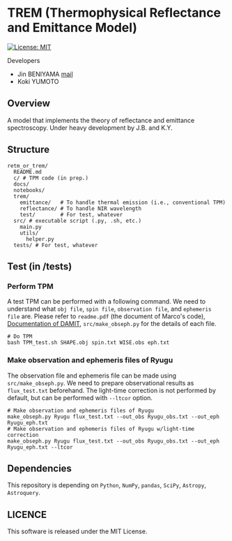 # TREM (Thermophysical Reflectance and Emittance Model)
[![License: MIT](https://img.shields.io/badge/License-MIT-yellow.svg)](https://opensource.org/licenses/MIT)

Developers
- Jin BENIYAMA [mail](mailto:jinbeniyama@gmail.com)
- Koki YUMOTO

## Overview
A model that implements the theory of reflectance and emittance spectroscopy.
Under heavy development by J.B. and K.Y.

## Structure
```
retm_or_trem/
  README.md
  c/ # TPM code (in prep.)
  docs/
  notebooks/
  trem/ 
    emittance/   # To handle thermal emission (i.e., conventional TPM)
    reflectance/ # To handle NIR wavelength
    test/        # For test, whatever
  src/ # executable script (.py, .sh, etc.)
    main.py
    utils/
      helper.py
  tests/ # For test, whatever
```

## Test (in /tests)
### Perform TPM
A test TPM can be performed with a following command.
We need to understand what `obj file`, `spin file`, `observation file`, and `ephemeris file` are.
Please refer to `readme.pdf` (the document of Marco's code), [Documentation of DAMIT](https://astro.troja.mff.cuni.cz/projects/damit/), `src/make_obseph.py` for the details of each file.
```
# Do TPM
bash TPM_test.sh SHAPE.obj spin.txt WISE.obs eph.txt
```

### Make observation and ephemeris files of Ryugu
The observation file and ephemeris file can be made using `src/make_obseph.py`.
We need to prepare observational results as `flux_test.txt` beforehand.
The light-time correction is not performed by default, but can be performed with `--ltcor` option.

```
# Make observation and ephemeris files of Ryugu
make_obseph.py Ryugu flux_test.txt --out_obs Ryugu_obs.txt --out_eph Ryugu_eph.txt
# Make observation and ephemeris files of Ryugu w/light-time correction
make_obseph.py Ryugu flux_test.txt --out_obs Ryugu_obs.txt --out_eph Ryugu_eph.txt --ltcor
```

## Dependencies
This repository is depending on `Python`, `NumPy`, `pandas`, `SciPy`, `Astropy`, `Astroquery`.

## LICENCE
This software is released under the MIT License.

